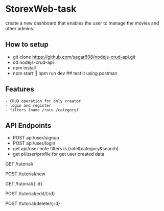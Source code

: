 # StorexWeb-task
create a new dashboard that enables the user to manage the movies and other admins.
 
  ## How to setup
   - git clone https://github.com/sagar608/nodejs-crud-api.git
   - cd nodejs-crud-api
   - npm install
   - npm start || npm run dev
    ## test it using postman

   ## Features
    - CRUD operation for only creator
    - login and register
    - filters (name /rate /category) 
  
  ## API Endpoints
- POST api/user/signup
- POST api/user/login
-  get  api/user
 note filters is (rate&category&search)
- get  pi/user/profile  for get user created data 

GET /tutorial/

POST /tutorial/new

GET /tutorial/{:id}

POST /tutorial/edit/{:id}

POST /tutorial/delete/{:id}
 
